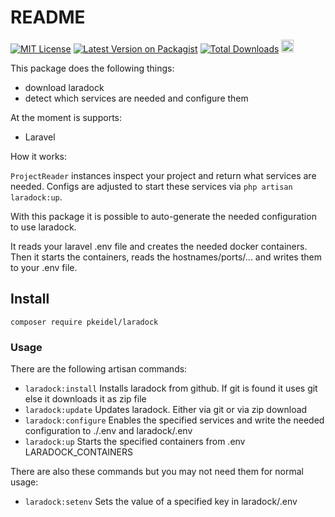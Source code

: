 # README #

[![MIT License](https://poser.pugx.org/laravel/framework/license.svg)](https://packagist.org/packages/pkeidel/laradockctl)
[![Latest Version on Packagist](https://img.shields.io/packagist/v/pkeidel/laradockctl.svg?style=flat-square)](https://packagist.org/packages/pkeidel/laradockctl)
[![Total Downloads](https://img.shields.io/packagist/dt/pkeidel/laradockctl.svg?style=flat-square)](https://packagist.org/packages/pkeidel/laradockctl)
<a href="https://packagist.org/packages/pkeidel/laradockctl"><img src="http://forthebadge.com/images/badges/makes-people-smile.svg" height="20px" /></a>

This package does the following things:
 * download laradock
 * detect which services are needed and configure them
 
At the moment is supports:
 * Laravel
 
How it works:

`ProjectReader` instances inspect your project and return what services are needed. Configs are adjusted to start these services via `php artisan laradock:up`.

With this package it is possible to auto-generate the needed configuration to use laradock.

It reads your laravel .env file and creates the needed docker containers. Then it starts the containers, reads the hostnames/ports/... and writes them to your .env file.

## Install

```shell
composer require pkeidel/laradock
```

### Usage
There are the following artisan commands:
* `laradock:install`     Installs laradock from github. If git is found it uses git else it downloads it as zip file
* `laradock:update`      Updates laradock. Either via git or via zip download
* `laradock:configure`   Enables the specified services and write the needed configuration to ./.env and laradock/.env
* `laradock:up`          Starts the specified containers from .env LARADOCK_CONTAINERS

There are also these commands but you may not need them for normal usage:
* `laradock:setenv`      Sets the value of a specified key in laradock/.env

